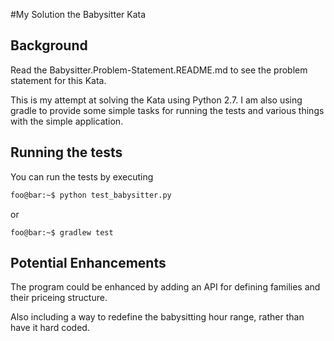 #My Solution the Babysitter Kata

## Background
Read the Babysitter.Problem-Statement.README.md to see the
problem statement for this Kata.

This is my attempt at solving the Kata using Python 2.7.
I am also using gradle to provide some simple tasks for
running the tests and various things with the simple application.

## Running the tests
You can run the tests by executing 

```bash
foo@bar:~$ python test_babysitter.py
```

or

``` 
foo@bar:~$ gradlew test
```

## Potential Enhancements
The program could be enhanced by adding an API for defining families and their priceing structure.

Also including a way to redefine the babysitting hour range, rather than have it hard coded.